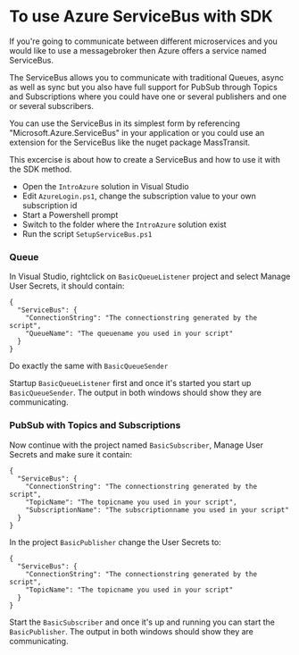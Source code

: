 # To use Azure ServiceBus with SDK  

If you're going to communicate between different microservices and you would like to use a messagebroker then Azure offers a service named ServiceBus.  

The ServiceBus allows you to communicate with traditional Queues, async as well as sync but you also have full support for PubSub through Topics and Subscriptions where you could have one or several publishers and one or several subscribers.  

You can use the ServiceBus in its simplest form by referencing "Microsoft.Azure.ServiceBus" in your application or you could use an extension for the ServiceBus like the nuget package MassTransit.  

This excercise is about how to create a ServiceBus and how to use it with the SDK method.  

* Open the ```IntroAzure``` solution in Visual Studio  
* Edit ```AzureLogin.ps1```, change the subscription value to your own subscription id  
* Start a Powershell prompt  
* Switch to the folder where the ```IntroAzure``` solution exist  
* Run the script ```SetupServiceBus.ps1```  

### Queue
In Visual Studio, rightclick on ```BasicQueueListener``` project and select Manage User Secrets, it should contain:  
```
{
  "ServiceBus": {
    "ConnectionString": "The connectionstring generated by the script",
    "QueueName": "The queuename you used in your script"
  }
}
```  

Do exactly the same with ```BasicQueueSender```  

Startup ```BasicQueueListener``` first and once it's started you start up ```BasicQueueSender```. The output in both windows should show they are communicating.  

### PubSub with Topics and Subscriptions
Now continue with the project named ```BasicSubscriber```, Manage User Secrets and make sure it contain:
```
{
  "ServiceBus": {
    "ConnectionString": "The connectionstring generated by the script",
    "TopicName": "The topicname you used in your script",
    "SubscriptionName": "The subscriptionname you used in your script"
  }
}
```

In the project ```BasicPublisher``` change the User Secrets to:
```
{
  "ServiceBus": {
    "ConnectionString": "The connectionstring generated by the script",
    "TopicName": "The topicname you used in your script"
  }
}
```

Start the ```BasicSubscriber``` and once it's up and running you can start the ```BasicPublisher```. The output in both windows should show they are communicating.  


